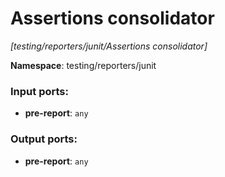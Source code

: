 # Assertions consolidator

_[testing/reporters/junit/Assertions consolidator]_

__Namespace__: testing/reporters/junit

### Input ports:

* __pre-report__: ` any `

### Output ports:

* __pre-report__: ` any `

